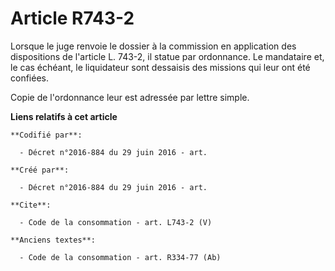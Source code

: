 # Article R743-2

Lorsque le juge renvoie le dossier à la commission en application des dispositions de l'article L. 743-2, il statue par
ordonnance. Le mandataire et, le cas échéant, le liquidateur sont dessaisis des missions qui leur ont été confiées. 

Copie de l'ordonnance leur est adressée par lettre simple.

**Liens relatifs à cet article**

	**Codifié par**:

	  - Décret n°2016-884 du 29 juin 2016 - art.

	**Créé par**:

	  - Décret n°2016-884 du 29 juin 2016 - art.

	**Cite**:

	  - Code de la consommation - art. L743-2 (V)

	**Anciens textes**:

	  - Code de la consommation - art. R334-77 (Ab)
